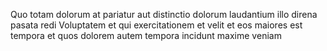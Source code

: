 Quo totam dolorum at pariatur aut distinctio dolorum laudantium illo direna 
pasata redi Voluptatem et qui exercitationem et velit et eos maiores est 
tempora et quos dolorem autem tempora incidunt maxime veniam
